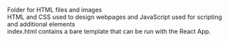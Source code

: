 Folder for HTML files and images \
HTML and CSS used to design webpages and JavaScript used for scripting and additional elements \
index.html contains a bare template that can be run with the React App. 
